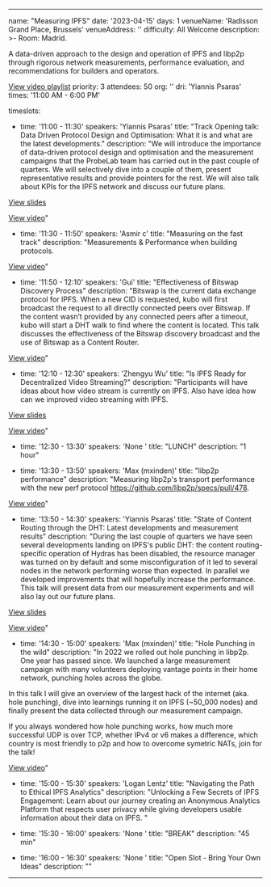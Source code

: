 ---

name: "Measuring IPFS"
date: '2023-04-15'
days: 1
venueName: 'Radisson Grand Place, Brussels'
venueAddress: ''
difficulty: All Welcome
description: >-
  Room: Madrid.
  
  A data-driven approach to the design and operation of IPFS and libp2p through rigorous network measurements, performance evaluation, and recommendations for builders and operators.  
  
  <a href="https://youtube.com/playlist?list=PLuhRWgmPaHtQkkbiq-PbIkt9_S2NjJz6x">View video playlist</a>
priority: 3
attendees: 50
org: ''
dri: 'Yiannis Psaras'
times: '11:00 AM - 6:00 PM'

timeslots:
  - time: '11:00 - 11:30'
    speakers: 'Yiannis Psaras'
    title: "Track Opening talk: Data Driven Protocol Design and Optimisation: What it is and what are the latest developments."
    description: "We will introduce the importance of data-driven protocol design and optimisation and the measurement campaigns that the ProbeLab team has carried out in the past couple of quarters. We will selectively dive into a couple of them, present representative results and provide pointers for the rest. We will also talk about KPIs for the IPFS network and discuss our future plans.

<a href="https://ipfsthing.slack.com/files/U03P35Q59HR/F053DBG9TT5/ipfs_thing_2023_-_measurements_track_opening_talk.pdf">View slides</a>

<a href="https://youtu.be/O8Nk1FN04Q8">View video</a>"

  - time: '11:30 - 11:50'
    speakers: 'Asmir c'
    title: "Measuring on the fast track"
    description: "Measurements & Performance when building protocols.

<a href="https://youtu.be/tZmcNktfoxw">View video</a>"

  - time: '11:50 - 12:10'
    speakers: 'Gui'
    title: "Effectiveness of Bitswap Discovery Process"
    description: "Bitswap is the current data exchange protocol for IPFS. When a new CID is requested, kubo will first broadcast the request to all directly connected peers over Bitswap. If the content wasn’t provided by any connected peers after a timeout, kubo will start a DHT walk to find where the content is located. This talk discusses the effectiveness of the Bitswap discovery broadcast and the use of Bitswap as a Content Router.

<a href="https://youtu.be/zppddk2O9UQ">View video</a>"

  - time: '12:10 - 12:30'
    speakers: 'Zhengyu Wu'
    title: "Is IPFS Ready for Decentralized Video Streaming?"
    description: "Participants will have ideas about how video stream is currently on IPFS. Also have idea how can we improved video streaming with IPFS.

<a href="QmQKz2gJ6zwpU8pV36U2HKsh2t6FV6TsY45aKWSTksW1uG">View slides</a>

<a href="https://youtu.be/MuBFNnZeH08">View video</a>"

  - time: '12:30 - 13:30'
    speakers: 'None '
    title: "LUNCH"
    description: "1 hour"

  - time: '13:30 - 13:50'
    speakers: 'Max (mxinden)'
    title: "libp2p performance"
    description: "Measuring libp2p's transport performance with the new perf protocol https://github.com/libp2p/specs/pull/478.

<a href="https://youtu.be/2h9jth3nvJw">View video</a>"

  - time: '13:50 - 14:30'
    speakers: 'Yiannis Psaras'
    title: "State of Content Routing through the DHT: Latest developments and measurement results"
    description: "During the last couple of quarters we have seen several developments landing on IPFS's public DHT: the content routing-specific operation of Hydras has been disabled, the resource manager was turned on by default and some misconfiguration of it led to several nodes in the network performing worse than expected. In parallel we developed improvements that will hopefully increase the performance. This talk will present data from our measurement experiments and will also lay out our future plans.

<a href="https://ipfsthing.slack.com/files/U03P35Q59HR/F053G8U7CMA/ipfs_thing_2023_-_state_of_dht_content_routing_through_measurements.pdf">View slides</a>

<a href="https://youtu.be/8cGEjdCfm14">View video</a>"

  - time: '14:30 - 15:00'
    speakers: 'Max (mxinden)'
    title: "Hole Punching in the wild"
    description: "In 2022 we rolled out hole punching in libp2p. One year has passed since. We launched a large measurement campaign with many volunteers deploying vantage points in their home network, punching holes across the globe.

In this talk I will give an overview of the largest hack of the internet (aka. hole punching), dive into learnings running it on IPFS (~50_000 nodes) and finally present the data collected through our measurement campaign.

If you always wondered how hole punching works, how much more successful UDP is over TCP, whether IPv4 or v6 makes a difference, which country is most friendly to p2p and how to overcome symetric NATs, join for the talk!

<a href="https://youtu.be/R-ToBsdlEk4">View video</a>"

  - time: '15:00 - 15:30'
    speakers: 'Logan Lentz'
    title: "Navigating the Path to Ethical IPFS Analytics"
    description: "Unlocking a Few Secrets of IPFS Engagement: Learn about our journey creating an Anonymous Analytics Platform that respects user privacy while giving developers usable information about their data on IPFS. "

  - time: '15:30 - 16:00'
    speakers: 'None '
    title: "BREAK"
    description: "45 min"

  - time: '16:00 - 16:30'
    speakers: 'None '
    title: "Open Slot - Bring Your Own Ideas"
    description: ""

---